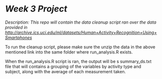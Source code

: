 # _Week 3 Project_

_Description: This repo will contain the data cleanup script ran over the data provided in http://archive.ics.uci.edu/ml/datasets/Human+Activity+Recognition+Using+Smartphones_

To run the cleanup script, please make sure the unzip the data in the above mentioned link into the same folder where run_analysis.R exists.

When the run_analysis.R script is ran, the output will be s summary_ds.txt file that will contains a grouping of the variables by activity type and subject, along with the average of each measurement taken. 
